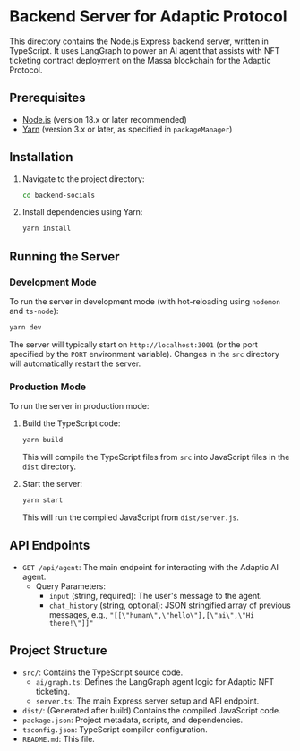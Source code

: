 # Backend Server for Adaptic Protocol

This directory contains the Node.js Express backend server, written in TypeScript.
It uses LangGraph to power an AI agent that assists with NFT ticketing contract deployment on the Massa blockchain for the Adaptic Protocol.

## Prerequisites

*   [Node.js](https://nodejs.org/) (version 18.x or later recommended)
*   [Yarn](https://yarnpkg.com/) (version 3.x or later, as specified in `packageManager`)

## Installation

1.  Navigate to the project directory:
    ```bash
    cd backend-socials
    ```
2.  Install dependencies using Yarn:
    ```bash
    yarn install
    ```

## Running the Server

### Development Mode

To run the server in development mode (with hot-reloading using `nodemon` and `ts-node`):

```bash
yarn dev
```

The server will typically start on `http://localhost:3001` (or the port specified by the `PORT` environment variable).
Changes in the `src` directory will automatically restart the server.

### Production Mode

To run the server in production mode:

1.  Build the TypeScript code:
    ```bash
    yarn build
    ```
    This will compile the TypeScript files from `src` into JavaScript files in the `dist` directory.

2.  Start the server:
    ```bash
    yarn start
    ```
    This will run the compiled JavaScript from `dist/server.js`.

## API Endpoints

*   `GET /api/agent`: The main endpoint for interacting with the Adaptic AI agent.
    *   Query Parameters:
        *   `input` (string, required): The user's message to the agent.
        *   `chat_history` (string, optional): JSON stringified array of previous messages, e.g., `"[[\"human\",\"hello\"],[\"ai\",\"Hi there!\"]]"`

## Project Structure

*   `src/`: Contains the TypeScript source code.
    *   `ai/graph.ts`: Defines the LangGraph agent logic for Adaptic NFT ticketing.
    *   `server.ts`: The main Express server setup and API endpoint.
*   `dist/`: (Generated after build) Contains the compiled JavaScript code.
*   `package.json`: Project metadata, scripts, and dependencies.
*   `tsconfig.json`: TypeScript compiler configuration.
*   `README.md`: This file.